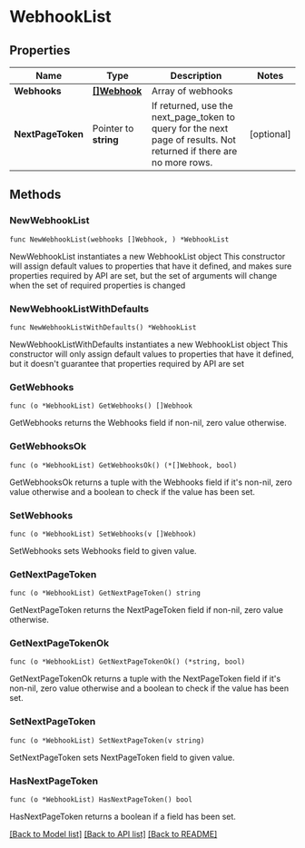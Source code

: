 # WebhookList

## Properties

Name | Type | Description | Notes
------------ | ------------- | ------------- | -------------
**Webhooks** | [**[]Webhook**](Webhook.md) | Array of webhooks | 
**NextPageToken** | Pointer to **string** | If returned, use the next_page_token to query for the next page of results. Not returned if there are no more rows. | [optional] 

## Methods

### NewWebhookList

`func NewWebhookList(webhooks []Webhook, ) *WebhookList`

NewWebhookList instantiates a new WebhookList object
This constructor will assign default values to properties that have it defined,
and makes sure properties required by API are set, but the set of arguments
will change when the set of required properties is changed

### NewWebhookListWithDefaults

`func NewWebhookListWithDefaults() *WebhookList`

NewWebhookListWithDefaults instantiates a new WebhookList object
This constructor will only assign default values to properties that have it defined,
but it doesn't guarantee that properties required by API are set

### GetWebhooks

`func (o *WebhookList) GetWebhooks() []Webhook`

GetWebhooks returns the Webhooks field if non-nil, zero value otherwise.

### GetWebhooksOk

`func (o *WebhookList) GetWebhooksOk() (*[]Webhook, bool)`

GetWebhooksOk returns a tuple with the Webhooks field if it's non-nil, zero value otherwise
and a boolean to check if the value has been set.

### SetWebhooks

`func (o *WebhookList) SetWebhooks(v []Webhook)`

SetWebhooks sets Webhooks field to given value.


### GetNextPageToken

`func (o *WebhookList) GetNextPageToken() string`

GetNextPageToken returns the NextPageToken field if non-nil, zero value otherwise.

### GetNextPageTokenOk

`func (o *WebhookList) GetNextPageTokenOk() (*string, bool)`

GetNextPageTokenOk returns a tuple with the NextPageToken field if it's non-nil, zero value otherwise
and a boolean to check if the value has been set.

### SetNextPageToken

`func (o *WebhookList) SetNextPageToken(v string)`

SetNextPageToken sets NextPageToken field to given value.

### HasNextPageToken

`func (o *WebhookList) HasNextPageToken() bool`

HasNextPageToken returns a boolean if a field has been set.


[[Back to Model list]](../../README.md#documentation-for-models) [[Back to API list]](../../README.md#documentation-for-api-endpoints) [[Back to README]](../../README.md)


